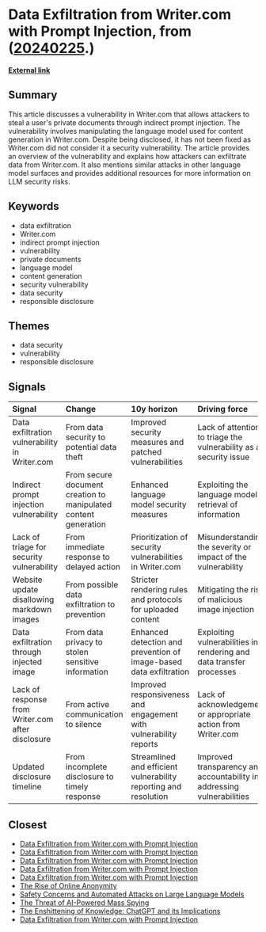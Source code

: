 # __Data Exfiltration from Writer.com with Prompt Injection__, from ([20240225](https://kghosh.substack.com/p/20240225).)

__[External link](https://promptarmor.substack.com/p/data-exfiltration-from-writercom)__



## Summary

This article discusses a vulnerability in Writer.com that allows attackers to steal a user's private documents through indirect prompt injection. The vulnerability involves manipulating the language model used for content generation in Writer.com. Despite being disclosed, it has not been fixed as Writer.com did not consider it a security vulnerability. The article provides an overview of the vulnerability and explains how attackers can exfiltrate data from Writer.com. It also mentions similar attacks in other language model surfaces and provides additional resources for more information on LLM security risks.

## Keywords

* data exfiltration
* Writer.com
* indirect prompt injection
* vulnerability
* private documents
* language model
* content generation
* security vulnerability
* data security
* responsible disclosure

## Themes

* data security
* vulnerability
* responsible disclosure

## Signals

| Signal                                            | Change                                                          | 10y horizon                                                        | Driving force                                                          |
|:--------------------------------------------------|:----------------------------------------------------------------|:-------------------------------------------------------------------|:-----------------------------------------------------------------------|
| Data exfiltration vulnerability in Writer.com     | From data security to potential data theft                      | Improved security measures and patched vulnerabilities             | Lack of attention to triage the vulnerability as a security issue      |
| Indirect prompt injection vulnerability           | From secure document creation to manipulated content generation | Enhanced language model security measures                          | Exploiting the language model's retrieval of information               |
| Lack of triage for security vulnerability         | From immediate response to delayed action                       | Prioritization of security vulnerabilities in Writer.com           | Misunderstanding the severity or impact of the vulnerability           |
| Website update disallowing markdown images        | From possible data exfiltration to prevention                   | Stricter rendering rules and protocols for uploaded content        | Mitigating the risk of malicious image injection                       |
| Data exfiltration through injected image          | From data privacy to stolen sensitive information               | Enhanced detection and prevention of image-based data exfiltration | Exploiting vulnerabilities in rendering and data transfer processes    |
| Lack of response from Writer.com after disclosure | From active communication to silence                            | Improved responsiveness and engagement with vulnerability reports  | Lack of acknowledgement or appropriate action from Writer.com          |
| Updated disclosure timeline                       | From incomplete disclosure to timely response                   | Streamlined and efficient vulnerability reporting and resolution   | Improved transparency and accountability in addressing vulnerabilities |

## Closest

* [Data Exfiltration from Writer.com with Prompt Injection](339a8ea2b6a210631a9801ab540e71d6)
* [Data Exfiltration from Writer.com with Prompt Injection](339a8ea2b6a210631a9801ab540e71d6)
* [Data Exfiltration from Writer.com with Prompt Injection](339a8ea2b6a210631a9801ab540e71d6)
* [Data Exfiltration from Writer.com with Prompt Injection](339a8ea2b6a210631a9801ab540e71d6)
* [Data Exfiltration from Writer.com with Prompt Injection](339a8ea2b6a210631a9801ab540e71d6)
* [The Rise of Online Anonymity](52a829c92d96543f396d37b44440c475)
* [Safety Concerns and Automated Attacks on Large Language Models](74c58b0ca359725b4a116ff765656c7c)
* [The Threat of AI-Powered Mass Spying](63d7953ba75cf8b2b87f70ff0775f6b3)
* [The Enshittening of Knowledge: ChatGPT and its Implications](182bea68661560af4b5ef5728107212b)
* [Data Exfiltration from Writer.com with Prompt Injection](339a8ea2b6a210631a9801ab540e71d6)